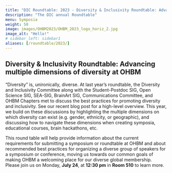 ```yaml
---
title: "DIC Roundtable: 2023 - Diversity & Inclusivity Roundtable: Advancing multiple dimensions of diversity at OHBM"
description: "The DIC annual Roundtable"
menu: Symposia
weight: 50
image: images/OHBM2023/OHBM_2023_logo_horiz_2.jpg
image_alt: "Hello!"
# sidebar_left: sidebar1
aliases: [/roundtable/2023/]
---
```


## Diversity & Inclusivity Roundtable: Advancing multiple dimensions of diversity at OHBM

“Diversity” is, unironically, diverse. At last year’s roundtable, the Diversity and Inclusivity Committee along with the Student-Postdoc SIG, Open Science SIG, SEA-SIG, BrainArt SIG, Communications Committee, and OHBM Chapters met to discuss the best practices for promoting diversity and inclusivity. See our recent blog post for a high-level overview. This year, we build on these discussions by highlighting the multiple dimensions on which diversity can exist (e.g. gender, ethnicity, or geographic), and discussing how to navigate these dimensions when creating symposia, educational courses, brain hackathons, etc. 

This round table will help provide information about the current requirements for submitting a symposium or roundtable at OHBM and about recommended best practices for organizing a diverse group of speakers for a symposium or conference, moving us towards our common goals of making OHBM a welcoming place for our diverse global membership. Please join us on Monday, **July 24**, at **12:30 pm** in **Room 510** to learn more.
